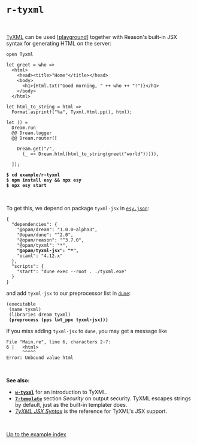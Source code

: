 # `r-tyxml`

<br>

[TyXML](https://github.com/ocsigen/tyxml) can be used
[[playground](http://dream.as/r-tyxml)] together with Reason's built-in JSX
syntax for generating HTML on the server:

```reason
open Tyxml

let greet = who =>
  <html>
    <head><title>"Home"</title></head>
    <body>
      <h1>{Html.txt("Good morning, " ++ who ++ "!")}</h1>
    </body>
  </html>

let html_to_string = html =>
  Format.asprintf("%a", Tyxml.Html.pp(), html);

let () =
  Dream.run
  @@ Dream.logger
  @@ Dream.router([

    Dream.get("/",
      (_ => Dream.html(html_to_string(greet("world"))))),

  ]);
```

<pre><code><b>$ cd example/r-tyxml</b>
<b>$ npm install esy && npx esy</b>
<b>$ npx esy start</b></code></pre>

<br>

To get this, we depend on package `tyxml-jsx` in
[`esy.json`](https://github.com/aantron/dream/blob/master/example/r-tyxml/esy.json):

<pre><code>{
  "dependencies": {
    "@opam/dream": "1.0.0~alpha3",
    "@opam/dune": "^2.0",
    "@opam/reason": "^3.7.0",
    "@opam/tyxml": "*",
    <b>"@opam/tyxml-jsx": "*",</b>
    "ocaml": "4.12.x"
  },
  "scripts": {
    "start": "dune exec --root . ./tyxml.exe"
  }
}
</code></pre>

and add `tyxml-jsx` to our preprocessor list in
[`dune`](https://github.com/aantron/dream/blob/master/example/r-tyxml/dune):

<pre><code>(executable
 (name tyxml)
 (libraries dream tyxml)
 <b>(preprocess (pps lwt_ppx tyxml-jsx)))</b>
</code></pre>

If you miss adding `tyxml-jsx` to `dune`, you may get a message like

```
File "Main.re", line 6, characters 2-7:
6 |   <html>
      ^^^^^
Error: Unbound value html
```

<br>

**See also:**

- [**`w-tyxml`**](../w-tyxml#files) for an introduction to TyXML.
- [**`7-template`**](../7-template#security) section *Security* on output
  security. TyXML escapes strings by default, just as the built-in templater
  does.
- [*TyXML JSX Syntax*](https://ocsigen.org/tyxml/latest/manual/jsx) is the
  reference for TyXML's JSX support.

<br>

[Up to the example index](../#reason)
